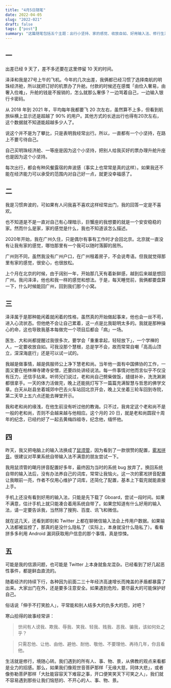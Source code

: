 ```yaml
---
title: "4月5日随笔"
date: 2022-04-05
slug: "2022-021"
draft: false
tags: ["post"]
summary: "这篇随笔包括五个主题：出行小坚持、家的感觉、收放自如、好用输入法、修行生活。作者强调在路上不要亏待自己，每次出行都会买明珠经济舱或一等座；同时也表达了对家的向往和对收放自如的羡慕。作者推荐了一款好用的输入法——雾凇拼音，并提醒大家注意输入法的隐私问题。最后，作者以佛教的观点来看待生活，认为我们可以通过修行的方式来改变自己的心态和遇到的人、事、物、景。"
---
```


## 一

出差已经 9 天了，差不多还要在这里停留 10 天的时间。

泽泽和我是27号上午的飞机。今年的几次出差，我俩都已经习惯了选择南航的明珠经济舱，所以就把订好的机票办了升舱。付款的时候还在感慨「由俭入奢易，由奢入俭难」，升舱的钱是不报销的，怎么就那么奢侈？一边骂着自己，一边输入银行卡密码。

从 2018 年到 2021 年，平均每年我都要飞 20 次左右，虽然算不上多，但看到航旅纵横上显示还是超越了 90% 的用户。其他方式的长途出行也得有20次左右，这个数据就不知道能超越多少人了。

说这个并不是为了攀比，只是表明我经常出行。所以，一直都有一个小坚持，在路上不要亏待自己。

自己买明珠经济舱、一等座是因为这个小坚持，把别人给我买好的票办理升舱升座也是因为这个小坚持。

每次出行，都会有种风餐露宿的奔波感（事实上也常常是真的这样）。如果我还不能在经济能力可以承受的范围内对自己好一点，就更没幸福感了。

## 二

我是习惯奔波的，可如果有人问我喜不喜欢这样经常出门，我的回答一定是不喜欢。

也不知道是不是一直对自己有心理暗示，巨蟹座的我想要的就是一个安安稳稳的家。然而什么是家，家的感觉是什么，我也不知道该怎么描述。

2020年开始，我在广州久住，只是偶尔有事有工作时才会回北京。北京就一直没有让我有家的感觉，哪怕那里有一个我可以随时落脚的居所。

广州则不同，虽然我没有广州户口，在广州租着房子，不会说粤语。但我就觉得那里有家的感觉，很安心，也很放松。

上个月在北京的时候，由于阔别一年，开始那几天有着新鲜感，越到后来越是想回广州。我问泽泽，他也和我一样的感觉和想法。于是，每天睡觉前，我俩都要盘算一下，什么时候能回广州，回到我们那个小窝。

## 三

泽泽属于是那种能闲着就闲着的性格，虽然真的开始做起事来，他也会一丝不苟，进入心流状态。但他绝不会让自己累着，这一点是比我聪明太多的。我就是那种操心的命，这也导致我基本每做完一个项目后都会「病」一场。

医生、大和尚都提醒过我很多次，要学会「重重拿起，轻轻放下」，一个学禅的人，一定要收放自如。可我没那个慧根，总是学不会，故而常常自嘲「高高山顶立，深深海底行」还是可以试一试的。

我越是做事情，越是佩服师公上净下慧老和尚。当年他一面有中国佛协的工作，一面又要在柏林禅寺建寺安僧，还要四处讲经说法。每一件事情对他而言似乎不仅没有压力，还信手拈来。听师兄们说过，老和尚自己劈柴做饭，缝缝补补，洗洗涮涮都很拿手。一天的体力活做完，晚上还能挑灯写下一篇篇充满智慧与哲思的佛学文章。白天从赵县坐着城郊中巴去火车站回北京开会，晚上又坐着三轮车回到寺院，第二天早上五六点还能去禅堂开示。

我和老和尚的缘浅，在他生前没有听过他的教诲。只不过，我肯定这个老和尚不是一般的老和尚，否则不会越来越与他相应。这个月的 20 日，就是老和尚圆寂十周年的纪念，已经约好了一起去黄梅四祖寺，纪念他，缅怀他。

## 四

昨天，我又把电脑上的输入法换成了[鼠须管](https://github.com/rime/squirrel)，因为看到了一款很赞的配置，[雾凇拼音](https://github.com/iDvel/rime-ice)。很建议对苹果系统自带输入法不满意的朋友尝试一下。

我用鼠须管的朙月拼音配置好多年，最终因为当时的系统 bug 放弃了。换回系统自带的输入法后，没有办法养自己的词库，常常让我恼火。这一次的雾凇拼音配置让我眼前一亮，作者不仅用心维护了词库，还简化了配置，基本上下载完就能直接上手。

手机上还没有看到好用的输入法，只能是先下载了 Gboard，尝试一段时间。如果不满意，估计手机上就只能凑合着用系统自带了。如果您知道有什么好用的输入法，请一定要告诉我，当然除了搜狗、百度、讯飞和微信。

就在这几天，还看到即刻和 Twitter 上都在聊微信输入法会上传用户数据。如果输入法都被监控了，那真的是没什么隐私了（实际上，本身就没什么隐私了）。看看拼多多利用 Android 漏洞获取用户信息的那个事情，真是惊悚。

## 五

可能是我的信源问题，也可能是 Twitter 上本身就鱼龙混杂。已经看到了好几起恶性事件，都是鲜血直流的。

随着经济的持续下行，各种因为前面二三十年经济高速增长而掩盖的矛盾都暴露了出来。大家出门在外，还是要多注意安全。如果遇到危险，要尽最大的可能保护好自己。

俗话说「伸手不打笑脸人」，平常能和别人结多大的仇多大的怨，对吧？

寒山拾得的故事经常讲：

> 世间有人谤我、欺我、辱我、笑我、轻我、贱我、恶我、骗我，该如何处之乎？
> 

> 只需忍他、让他、由他、避他、耐他、敬他、不要理他、再待几年，你且看他。
> 

生活就是修行，境随心转。我们遇到的所有人、事、物、景，从佛教的观点来看都是业力的招感。那么，如果我们像观世音菩萨那样「无缘大慈，同体大悲」，或者像弥勒菩萨那样「大肚能容容天下难容之事，开口便笑笑天下可笑之人」，我们就不容易遇到那些让我们恼怒的、不开心的人、事、物、景。